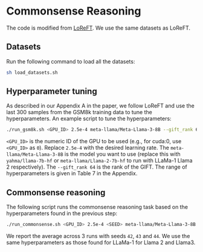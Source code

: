 # Commonsense Reasoning

The code is modified from [LoReFT](https://github.com/stanfordnlp/pyreft/tree/main/examples/loreft). We use the same datasets as LoReFT.

## Datasets

Run the following command to load all the datasets:

```bash
sh load_datasets.sh
```

## Hyperparameter tuning

As described in our Appendix A in the paper, we follow LoReFT and use the last 300 samples from the GSM8k training data to tune the hyperparameters. An example script to tune the hyperparameters:

```sh
./run_gsm8k.sh <GPU_ID> 2.5e-4 meta-llama/Meta-Llama-3-8B --gift_rank 64
```
`<GPU_ID>` is the numeric ID of the GPU to be used (e.g., for cuda:0, use `<GPU_ID>` as `0`). Replace `2.5e-4` with the desired learning rate. The `meta-llama/Meta-Llama-3-8B` is the model you want to use (replace this with `yahma/llama-7b-hf` or `meta-llama/Llama-2-7b-hf` to run with LLaMa-1 Llama 2 respectively). The `--gift_rank 64` is the rank of the GIFT. The range of hyperparameters is given in Table 7 in the Appendix.

## Commonsense reasoning

The following script runs the commonsense reasoning task based on the hyperparameters found in the previous step:
```bash
./run_commonsense.sh <GPU_ID> 2.5e-4 <SEED> meta-llama/Meta-Llama-3-8B --gift_rank 64
```
We report the average across 3 runs with seeds `42`, `43` and `44`. We use the same hyperparameters as those found for LLaMa-1 for Llama 2 and Llama3.
